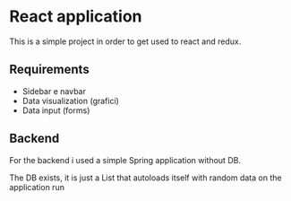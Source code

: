 # React application

This is a simple project in order to get used to react and redux.

## Requirements

- Sidebar e navbar
- Data visualization (grafici)
- Data input (forms)

## Backend

For the backend i used a simple Spring application without DB.

The DB exists, it is just a List that autoloads itself with random data on the application run
